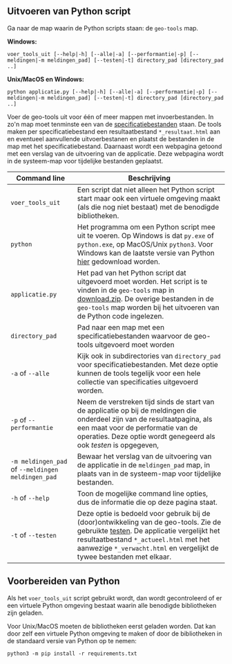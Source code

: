 ## Uitvoeren van Python script

Ga naar de map waarin de Python scripts staan: de `geo-tools` map.

**Windows:**
```
voer_tools_uit [--help|-h] [--alle|-a] [--performantie|-p] [--meldingen|-m meldingen_pad] [--testen|-t] directory_pad [directory_pad ..]
```

**Unix/MacOS en Windows:**
```
python applicatie.py [--help|-h] [--alle|-a] [--performantie|-p] [--meldingen|-m meldingen_pad] [--testen|-t] directory_pad [directory_pad ..]
```

Voer de geo-tools uit voor één of meer mappen met invoerbestanden. In zo'n map moet tenminste een van de [specificatiebestanden](Invoerspecificatie) staan. De tools maken per specificatiebestand een resultaatbestand `*_resultaat.html` aan en eventueel aanvullende uitvoerbestanen en plaatst de bestanden in de map met het specificatiebestand. Daarnaast wordt een webpagina getoond met een verslag van de uitvoering van de applicatie. Deze webpagina wordt in de systeem-map voor tijdelijke bestanden geplaatst.

| Command line | Beschrijving |
| ----- | ----- |
| `voer_tools_uit` | Een script dat niet alleen het Python script start maar ook een virtuele omgeving maakt (als die nog niet bestaat) met de benodigde bibliotheken. |
| `python` | Het programma om een Python script mee uit te voeren. Op Windows is dat `py.exe` of `python.exe`, op MacOS/Unix `python3`. Voor Windows kan de laatste versie van Python [hier](https://www.python.org/downloads/) gedownload worden. |
| `applicatie.py` | Het pad van het Python script dat uitgevoerd moet worden. Het script is te vinden in de `geo-tools` map in [download.zip](../blob/master/download.zip). De overige bestanden in de `geo-tools` map worden bij het uitvoeren van de Python code ingelezen. |
| `directory_pad` | Pad naar een map met een specificatiebestanden waarvoor de geo-tools uitgevoerd moet worden |
| `-a` of `--alle` | Kijk ook in subdirectories van `directory_pad` voor specificatiebestanden. Met deze optie kunnen de tools tegelijk voor een hele collectie van specificaties uitgevoerd worden. |
| `-p` of `--performantie` | Neem de verstreken tijd sinds de start van de applicatie op bij de meldingen die onderdeel zijn van de resultaatpagina, als een maat voor de performatie van de operaties. Deze optie wordt genegeerd als ook _testen_ is opgegeven, |
| `-m meldingen_pad` of `--meldingen meldingen_pad` | Bewaar het verslag van de uitvoering van de applicatie in de `meldingen_pad` map, in plaats van in de systeem-map voor tijdelijke bestanden. |
| `-h` of `--help` | Toon de mogelijke command line opties, dus de informatie die op deze pagina staat. |
| `-t` of `--testen` | Deze optie is bedoeld voor gebruik bij de (door)ontwikkeling van de geo-tools. Zie de gebruikte [testen](../blob/master/broncode/tests/). De applicatie vergelijkt het resultaatbestand `*_actueel.html` met het aanwezige `*_verwacht.html`   en vergelijkt de tywee bestanden met elkaar. |

## Voorbereiden van Python

Als het `voer_tools_uit` script gebruikt wordt, dan wordt gecontroleerd of er een virtuele Python omgeving bestaat waarin alle benodigde bibliotheken zijn geladen.

Voor Unix/MacOS moeten de bibliotheken eerst geladen worden. Dat kan door zelf een virtuele Python omgeving te maken of door de bibliotheken in de standaard versie van Python op te nemen:
```
python3 -m pip install -r requirements.txt
```
